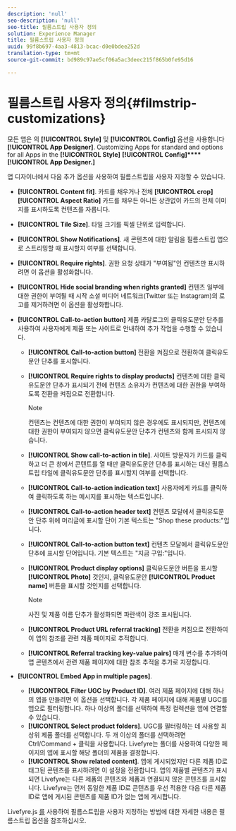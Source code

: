 ```yaml
---
description: 'null'
seo-description: 'null'
seo-title: 필름스트립 사용자 정의
solution: Experience Manager
title: 필름스트립 사용자 정의
uuid: 99f8b697-4aa3-4813-bcac-d0e0bdee252d
translation-type: tm+mt
source-git-commit: bd989c97ae5cf06a5ac3deec215f865b0fe95d16

---
```



# 필름스트립 사용자 정의{#filmstrip-customizations}

모든 앱은 의 **[!UICONTROL Style]** 및 **[!UICONTROL Config]** 옵션을 사용합니다 **[!UICONTROL App Designer]**. Customizing Apps for standard and options for all Apps in the **[!UICONTROL Style]** **[!UICONTROL Config]****[!UICONTROL App Designer.]**

앱 디자이너에서 다음 추가 옵션을 사용하여 필름스트립을 사용자 지정할 수 있습니다.

* **[!UICONTROL Content fit]**. 카드를 채우거나 전체 **[!UICONTROL crop]** **[!UICONTROL Aspect Ratio]** 카드를 채우든 아니든 상관없이 카드의 전체 이미지를 표시하도록 컨텐츠를 자릅니다.
* **[!UICONTROL Tile Size]**. 타일 크기를 픽셀 단위로 입력합니다.
* **[!UICONTROL Show Notifications]**. 새 콘텐츠에 대한 알림을 필름스트립 앱으로 스트리밍할 때 표시할지 여부를 선택합니다.
* **[!UICONTROL Require rights]**. 권한 요청 상태가 "부여됨"인 컨텐츠만 표시하려면 이 옵션을 활성화합니다.
* **[!UICONTROL Hide social branding when rights granted]** 컨텐츠 일부에 대한 권한이 부여될 때 시작 소셜 미디어 네트워크(Twitter 또는 Instagram)의 로고를 제거하려면 이 옵션을 활성화합니다.
* **[!UICONTROL Call-to-action button]** 제품 카탈로그의 클릭유도문안 단추를 사용하여 사용자에게 제품 또는 사이트로 안내하여 추가 작업을 수행할 수 있습니다.

   * **[!UICONTROL Call-to-action button]** 전환을 켜짐으로 전환하여 클릭유도문안 단추를 표시합니다.
   * **[!UICONTROL Require rights to display products]** 컨텐츠에 대한 클릭유도문안 단추가 표시되기 전에 컨텐츠 소유자가 컨텐츠에 대한 권한을 부여하도록 전환을 켜짐으로 전환합니다.

      >[!NOTE]
      >
      >컨텐츠는 컨텐츠에 대한 권한이 부여되지 않은 경우에도 표시되지만, 컨텐츠에 대한 권한이 부여되지 않으면 클릭유도문안 단추가 컨텐츠와 함께 표시되지 않습니다.

   * **[!UICONTROL Show call-to-action in tile]**. 사이트 방문자가 카드를 클릭하고 더 큰 창에서 콘텐트를 열 때만 클릭유도문안 단추를 표시하는 대신 필름스트립 타일에 클릭유도문안 단추를 표시할지 여부를 선택합니다.
   * **[!UICONTROL Call-to-action indication text]** 사용자에게 카드를 클릭하여 클릭하도록 하는 메시지를 표시하는 텍스트입니다.
   * **[!UICONTROL Call-to-action header text]** 컨텐츠 모달에서 클릭유도문안 단추 위에 머리글에 표시할 단어 기본 텍스트는 "Shop these products:"입니다.
   * **[!UICONTROL Call-to-action button text]** 컨텐츠 모달에서 클릭유도문안 단추에 표시할 단어입니다. 기본 텍스트는 "지금 구입:"입니다.
   * **[!UICONTROL Product display options]** 클릭유도문안 버튼을 표시할 **[!UICONTROL Photo]** 것인지, 클릭유도문안 **[!UICONTROL Product name]** 버튼을 표시할 것인지를 선택합니다.

      >[!NOTE]
      >
      >사진 및 제품 이름 단추가 활성화되면 파란색이 강조 표시됩니다.

   * **[!UICONTROL Product URL referral tracking]** 전환을 켜짐으로 전환하여 이 앱의 참조를 관련 제품 페이지로 추적합니다.
   * **[!UICONTROL Referral tracking key-value pairs]** 매개 변수를 추가하여 앱 콘텐츠에서 관련 제품 페이지에 대한 참조 추적을 추가로 지정합니다.

* **[!UICONTROL Embed App in multiple pages]**.

   * **[!UICONTROL Filter UGC by Product ID]**. 여러 제품 페이지에 대해 하나의 앱을 만들려면 이 옵션을 선택합니다. 각 제품 페이지에 대해 제품별 UGC를 앱으로 필터링합니다. 하나 이상의 폴더를 선택하여 특정 컬렉션을 앱에 연결할 수 있습니다.
   * **[!UICONTROL Select product folders]**. UGC를 필터링하는 데 사용할 최상위 제품 폴더를 선택합니다. 두 개 이상의 폴더를 선택하려면 Ctrl/Command + 클릭을 사용합니다. Livefyre는 폴더를 사용하여 다양한 페이지의 앱에 표시할 해당 폴더의 제품을 결정합니다.
   * **[!UICONTROL Show related content]**. 앱에 게시되었지만 다른 제품 ID로 태그된 콘텐츠를 표시하려면 이 설정을 전환합니다. 앱의 제품별 콘텐츠가 표시되면 Livefyre는 다른 제품의 콘텐츠와 제품과 연결되지 않은 콘텐츠를 표시합니다. Livefyre는 먼저 동일한 제품 ID로 콘텐츠를 우선 적용한 다음 다른 제품 ID로 앱에 게시된 콘텐츠를 제품 ID가 없는 앱에 게시합니다.

Livefyre.js [를](/help/implementation/c-getting-started/c-implementation-process/c-using-livefyre.js-to-create-customize-and-use-apps-on-your-site.md) 사용하여 필름스트립을 사용자 지정하는 방법에 대한 자세한 내용은 필름스트립 옵션을 참조하십시오.

